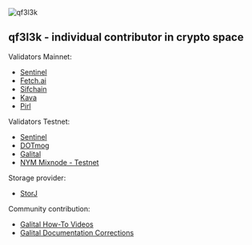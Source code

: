 ![qf3l3k](https://user-images.githubusercontent.com/36550920/121370501-122c1900-c93d-11eb-89c1-e4d91625e902.png)

## qf3l3k - individual contributor in crypto space

Validators Mainnet: <br />
 - [Sentinel](https://explorer.sentinel.co/validator/sentvaloper1p3u583ms39yrz7dkcetxdkn4sj66sjau4250pu)
 - [Fetch.ai](https://explore-fetchhub.fetch.ai/validator/fetchvaloper1fkanx93krvlm77eyhyvgqvc3jcvj6sfqu7rwtz)
 - [Sifchain](https://blockexplorer.sifchain.finance/validator/sifvaloper16752cplqs7yu5xgdchew52f23dtnu4ncm0pa4j)
 - [Kava](https://kava.bigdipper.live/validator/kavavaloper1ph6ze7v9594xunz0p9gtfcfhteln56m0c9d0hr)
 - [Pirl](https://explorer.pirl.network/#/staking)

Validators Testnet: <br />
 - [Sentinel](https://explorer.turing.sentinel.co/validators)
 - [DOTmog](https://polkadot.js.org/apps/?rpc=wss%3A%2F%2Fmogiway-01.dotmog.com&types=eNqrVnJMTs4vzSvxzEvLV7JC5oVnlmS4lCbmBKWmOYPElGoBeL0QtQ%3D%3D#/staking)
 - [Galital](https://polkadot.js.org/apps/?rpc=wss%3A%2F%2Fgalital-rpc-testnet.starkleytech.com#/staking)
 - [NYM Mixnode - Testnet](https://testnet-finney-node-status-api.nymtech.net/api/status/mixnode/BTfPevg1UYqyxaGXvpmrAH9FhBoq69pitYpDbrWDYb59/report)
 
Storage provider: <br />
 - [StorJ](https://www.storj.io)

Community contribution: <br />
 - [Galital How-To Videos](https://www.youtube.com/playlist?list=PLVKgQapIM-Wa8FTTnyP1-kZy5HdYF1iIZ)
 - [Galital Documentation Corrections](https://github.com/starkleytech/galital-docs)
